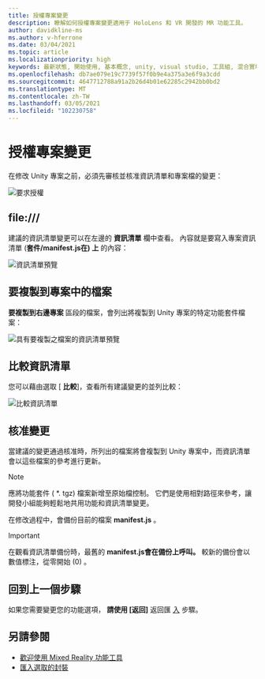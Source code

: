 ```yaml
---
title: 授權專案變更
description: 瞭解如何授權專案變更適用于 HoloLens 和 VR 開發的 MR 功能工具。
author: davidkline-ms
ms.author: v-hferrone
ms.date: 03/04/2021
ms.topic: article
ms.localizationpriority: high
keywords: 最新狀態, 開始使用, 基本概念, unity, visual studio, 工具組, 混合實境頭戴式裝置, windows 混合實境頭戴式裝置, 虛擬實境頭戴式裝置, 安裝, Windows, HoloLens, 模擬器, unreal, openxr
ms.openlocfilehash: db7ae079e19c7739f57f0b9e4a375a3e6f9a3cdd
ms.sourcegitcommit: 4647712788a91a2b26d4b01e62285c2942bb0bd2
ms.translationtype: MT
ms.contentlocale: zh-TW
ms.lasthandoff: 03/05/2021
ms.locfileid: "102230758"
---
```

# <a name="authorizing-project-changes"></a>授權專案變更

在修改 Unity 專案之前，必須先審核並核准資訊清單和專案檔的變更：

![要求授權](images/FeatureToolApprovalRequest.png)

## <a name="manifest"></a>file:///

建議的資訊清單變更可以在左邊的 **資訊清單** 欄中查看。 內容就是要寫入專案資訊清單 (**套件/manifest.js在) 上** 的內容：

![資訊清單預覽](images/ManifestPreview.png)

## <a name="files-to-be-copied-into-the-project"></a>要複製到專案中的檔案

**要複製到右邊專案** 區段的檔案，會列出將複製到 Unity 專案的特定功能套件檔案：

![具有要複製之檔案的資訊清單預覽](images/FilesToCopy.png)

## <a name="compare-manifests"></a>比較資訊清單

您可以藉由選取 [ **比較**]，查看所有建議變更的並列比較：

![比較資訊清單](images/FeatureToolCompareManifest.png)

## <a name="approving-changes"></a>核准變更

當建議的變更通過核准時，所列出的檔案將會複製到 Unity 專案中，而資訊清單會以這些檔案的參考進行更新。

> [!NOTE]
> 應將功能套件 ( *. tgz) 檔案新增至原始檔控制。 它們是使用相對路徑來參考，讓開發小組能夠輕鬆地共用功能和資訊清單變更。

 在修改過程中，會備份目前的檔案 **manifest.js** 。

> [!IMPORTANT]
> 在觀看資訊清單備份時，最舊的 **manifest.js會在備份上呼叫。** 較新的備份會以數值標注，從零開始 (0) 。

## <a name="going-back-to-the-previous-step"></a>回到上一個步驟

如果您需要變更您的功能選項， **請使用 [返回]** 返回匯 [入](importing-features.md) 步驟。

## <a name="see-also"></a>另請參閱

- [歡迎使用 Mixed Reality 功能工具](welcome-to-mr-feature-tool.md)
- [匯入選取的封裝](importing-features.md)
